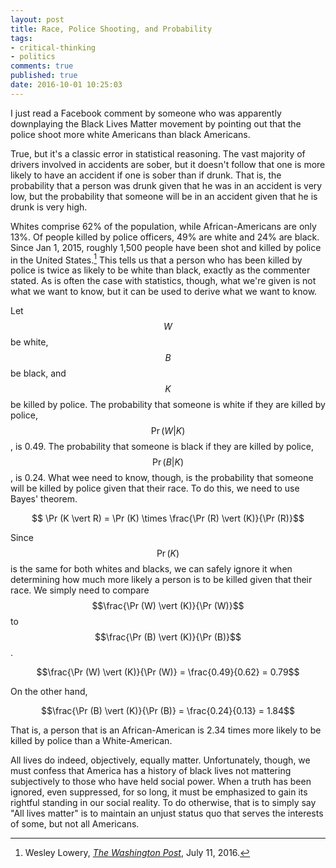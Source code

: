 ```yaml
---
layout: post
title: Race, Police Shooting, and Probability
tags:
- critical-thinking
- politics
comments: true
published: true
date: 2016-10-01 10:25:03
---
```


I just read a Facebook comment by someone who was apparently downplaying the Black Lives Matter movement by pointing out that the police shoot more white Americans than black Americans. 

True, but it's a classic error in statistical reasoning. The vast majority of drivers involved in accidents are sober, but it doesn't follow that one is more likely to have an accident if one is sober than if drunk. That is, the probability that a person was drunk given that he was in an accident is very low, but the probability that someone will be in an accident given that he is drunk is very high.

Whites comprise 62% of the population, while African-Americans are only 13%. Of people killed by police officers, 49% are white and 24% are black. Since Jan 1, 2015, roughly 1,500 people have been shot and killed by police in the United States.[^1] This tells us that a person who has been killed by police is twice as likely to be white than black, exactly as the commenter stated. As is often the case with statistics, though, what we're given is not what we want to know, but it can be used to derive what we want to know.

Let $$W$$ be white, $$B$$ be black, and $$K$$ be killed by police. The probability that someone is white if they are killed by police, $$\Pr (W \vert K)$$, is 0.49. The probability that someone is black if they are killed by police, $$\Pr (B \vert K)$$, is 0.24. What wee need to know, though, is the probability that someone will be killed by police given that their race. To do this, we need to use Bayes' theorem.

$$ \Pr (K \vert R) = \Pr (K) \times \frac{\Pr (R) \vert (K)}{\Pr (R)}$$

Since $$\Pr(K)$$ is the same for both whites and blacks, we can safely ignore it when determining how much more likely a person is to be killed given that their race. We simply need to compare $$\frac{\Pr (W) \vert (K)}{\Pr (W)}$$ to $$\frac{\Pr (B) \vert (K)}{\Pr (B)}$$.

$$\frac{\Pr (W) \vert (K)}{\Pr (W)} = \frac{0.49}{0.62} = 0.79$$

On the other hand,

$$\frac{\Pr (B) \vert (K)}{\Pr (B)} = \frac{0.24}{0.13} = 1.84$$

That is, a person that is an African-American is 2.34 times more likely to be killed by police than a White-American.

All lives do indeed, objectively, equally matter. Unfortunately, though, we must confess that America has a history of black lives not mattering subjectively to those who have held social power. When a truth has been ignored, even suppressed, for so long, it must be emphasized to gain its rightful standing in our social reality. To do otherwise, that is to simply say "All lives matter" is to maintain an unjust status quo that serves the interests of some, but not all Americans.

[^1]: Wesley Lowery, [*The Washington Post*](https://www.washingtonpost.com/news/post-nation/wp/2016/07/11/arent-more-white-people-than-black-people-killed-by-police-yes-but-no/?utm_term=.6664411d9967&wpisrc=nl_most&wpmm=1), July 11, 2016.
